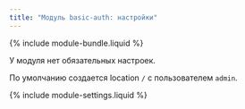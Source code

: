 ```yaml
---
title: "Модуль basic-auth: настройки"
---
```


{% include module-bundle.liquid %}

У модуля нет обязательных настроек.

По умолчанию создается location `/` с пользователем `admin`.

{% include module-settings.liquid %}
